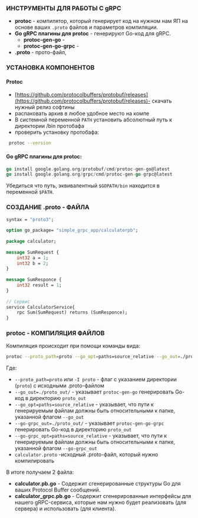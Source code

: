 
### ИНСТРУМЕНТЫ  ДЛЯ РАБОТЫ С gRPC
- **protoc** - компилятор, который генерирует код на нужном нам ЯП на основе ваших `.proto` файлов и параметров компиляции.
- **Go gRPC плагины для protoc** - генерируют Go-код для gRPC.
	- **protoc-gen-go** - 
	- **protoc-gen-go-grpc** - 
- **.proto** - прото-файл, 



### УСТАНОВКА КОМПОНЕНТОВ
#### Protoc
- [https://github.com/protocolbuffers/protobuf/releases](https://github.com/protocolbuffers/protobuf/releases)- скачать нужный релиз софтины
- распаковать архив в любое удобное место на компе
-  В системной переменной `PATH` установить абсолютный путь к директории /bin протобафа
- проверить установку протобафа: 
```bash
 protoc --version
```

#### Go gRPC плагины для protoc:
```go
go install google.golang.org/protobuf/cmd/protoc-gen-go@latest
go install google.golang.org/grpc/cmd/protoc-gen-go-grpc@latest
```
Убедиться что путь, эквивалентный `$GOPATH/bin` находится в переменной `$PATH`.


### СОЗДАНИЕ .proto - ФАЙЛА

```proto
syntax = "proto3";  
  
option go_package= "simple_grpc_app/calculatorpb";  
  
package calculator;  
  
message SumRequest {  
    int32 a = 1;  
    int32 b = 2;  
}  
  
message SumResponce {  
    int32 result = 1;  
}  
  
// Сервис  
service CalculatorService{  
    rpc Sum(SumRequest) returns (SumResponce);  
}
```

### protoc - КОМПИЛЯЦИЯ ФАЙЛОВ

Компиляция происходит при помощи команды вида: 
```bash
protoc --proto_path=proto --go_opt=paths=source_relative --go_out=./proto_out/ --go-grpc_out=./proto_out/ --go-grpc_opt=paths=source_relative calculator.proto
```
Где:
- `--proto_path=proto` или `-I proto` - флаг с указанием директории (`proto`) с исходными .proto-файлом 
- `--go_out=./proto_out/` - указывает `protoc-gen-go` генерировать Go-код в  директорию `proto_out`
- `--go_opt=paths=source_relative` - указывает, что пути к генерируемым файлам должны быть относительными к папке, указанной флагом `--go_out`
- `--go-grpc_out=./proto_out/` - указывает `protoc-gen-go-grpc` генерировать Go-код в  директорию `proto_out`
- `--go-grpc_opt=paths=source_relative` - указывает, что пути к генерируемым файлам должны быть относительными к папке, указанной флагом `--go-grpc_out`
- `calculator.proto` -исходный .proto-файл, который нужно компилировать

В итоге получаем 2 файла: 
- **calculator.pb.go** -  Содержит сгенерированные структуры Go для ваших Protocol Buffer сообщений.
- **calculator_grpc.pb.go** - Содержит сгенерированные интерфейсы для нашего gRPC-сервиса, которые нам нужно будет реализовать (для сервера) и использовать (для клиента).

